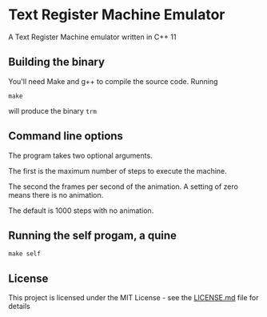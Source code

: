 # Text Register Machine Emulator

A Text Register Machine emulator written in C++ 11

## Building the binary

You'll need Make and g++ to compile the source code. Running

```
make
```

will produce the binary `trm`

## Command line options

The program takes two optional arguments. 

The first is the maximum number of steps to execute the machine.

The second the frames per second of the animation. A setting of zero means there is no animation.

The default is 1000 steps with no animation.

## Running the self progam, a quine

```
make self
```

## License

This project is licensed under the MIT License - see the [LICENSE.md](LICENSE.md) file for details
